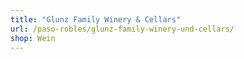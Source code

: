 ```yaml
---
title: "Glunz Family Winery & Cellars"
url: /paso-robles/glunz-family-winery-und-cellars/
shop: Wein
---
```

